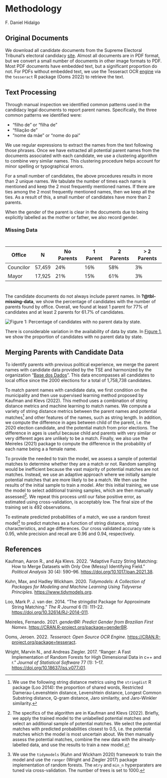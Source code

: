 # Methodology
F. Daniel Hidalgo

## Original Documents

We download all candidate documents from the Supreme Electoral
Tribunal’s electoral candidacy
[site](https://divulgacandcontas.tse.jus.br/divulga/#/). Almost all
documents are in PDF format, but we convert a small number of documents
in other image formats to PDF. Most PDF documents have embedded text,
but a significant proportion do not. For PDFs without embedded text, we
use the Tesseract OCR
[engine](https://github.com/tesseract-ocr/tesseract) via the `tesseract`
R package (Ooms 2022) to retrieve the text.

## Text Processing

Through manual inspection we identified common patterns used in the
candidacy legal documents to report parent names. Specifically, the
three common patterns we identified were:

- “filho de” or “filha de”
- “filiação de”
- “nome da mãe” or “nome do pai”

We use regular expressions to extract the names from the text following
those phrases. Once we have extracted all potential parent names from
the documents associated with each candidate, we use a clustering
algorithm to combine very similar names. This clustering procedure helps
account for minor spelling or typographical errors.

For a small number of candidates, the above procedures results in more
than 2 unique names. We tabulate the number of times each name is
mentioned and keep the 2 most frequently mentioned names. If there are
ties among the 2 most frequently mentioned names, then we keep all the
ties. As a result of this, a small number of candidates have more than 2
parents.

When the gender of the parent is clear in the documents due to being
explicitly labelled as the mother or father, we also record gender.

### Missing Data

<div id="okblehevqr" style="padding-left:0px;padding-right:0px;padding-top:10px;padding-bottom:10px;overflow-x:auto;overflow-y:auto;width:auto;height:auto;">
<style>#okblehevqr table {
  font-family: system-ui, 'Segoe UI', Roboto, Helvetica, Arial, sans-serif, 'Apple Color Emoji', 'Segoe UI Emoji', 'Segoe UI Symbol', 'Noto Color Emoji';
  -webkit-font-smoothing: antialiased;
  -moz-osx-font-smoothing: grayscale;
}
&#10;#okblehevqr thead, #okblehevqr tbody, #okblehevqr tfoot, #okblehevqr tr, #okblehevqr td, #okblehevqr th {
  border-style: none;
}
&#10;#okblehevqr p {
  margin: 0;
  padding: 0;
}
&#10;#okblehevqr .gt_table {
  display: table;
  border-collapse: collapse;
  line-height: normal;
  margin-left: auto;
  margin-right: auto;
  color: #333333;
  font-size: 16px;
  font-weight: normal;
  font-style: normal;
  background-color: #FFFFFF;
  width: auto;
  border-top-style: solid;
  border-top-width: 2px;
  border-top-color: #A8A8A8;
  border-right-style: none;
  border-right-width: 2px;
  border-right-color: #D3D3D3;
  border-bottom-style: solid;
  border-bottom-width: 2px;
  border-bottom-color: #A8A8A8;
  border-left-style: none;
  border-left-width: 2px;
  border-left-color: #D3D3D3;
}
&#10;#okblehevqr .gt_caption {
  padding-top: 4px;
  padding-bottom: 4px;
}
&#10;#okblehevqr .gt_title {
  color: #333333;
  font-size: 125%;
  font-weight: initial;
  padding-top: 4px;
  padding-bottom: 4px;
  padding-left: 5px;
  padding-right: 5px;
  border-bottom-color: #FFFFFF;
  border-bottom-width: 0;
}
&#10;#okblehevqr .gt_subtitle {
  color: #333333;
  font-size: 85%;
  font-weight: initial;
  padding-top: 3px;
  padding-bottom: 5px;
  padding-left: 5px;
  padding-right: 5px;
  border-top-color: #FFFFFF;
  border-top-width: 0;
}
&#10;#okblehevqr .gt_heading {
  background-color: #FFFFFF;
  text-align: center;
  border-bottom-color: #FFFFFF;
  border-left-style: none;
  border-left-width: 1px;
  border-left-color: #D3D3D3;
  border-right-style: none;
  border-right-width: 1px;
  border-right-color: #D3D3D3;
}
&#10;#okblehevqr .gt_bottom_border {
  border-bottom-style: solid;
  border-bottom-width: 2px;
  border-bottom-color: #D3D3D3;
}
&#10;#okblehevqr .gt_col_headings {
  border-top-style: solid;
  border-top-width: 2px;
  border-top-color: #D3D3D3;
  border-bottom-style: solid;
  border-bottom-width: 2px;
  border-bottom-color: #D3D3D3;
  border-left-style: none;
  border-left-width: 1px;
  border-left-color: #D3D3D3;
  border-right-style: none;
  border-right-width: 1px;
  border-right-color: #D3D3D3;
}
&#10;#okblehevqr .gt_col_heading {
  color: #333333;
  background-color: #FFFFFF;
  font-size: 100%;
  font-weight: normal;
  text-transform: inherit;
  border-left-style: none;
  border-left-width: 1px;
  border-left-color: #D3D3D3;
  border-right-style: none;
  border-right-width: 1px;
  border-right-color: #D3D3D3;
  vertical-align: bottom;
  padding-top: 5px;
  padding-bottom: 6px;
  padding-left: 5px;
  padding-right: 5px;
  overflow-x: hidden;
}
&#10;#okblehevqr .gt_column_spanner_outer {
  color: #333333;
  background-color: #FFFFFF;
  font-size: 100%;
  font-weight: normal;
  text-transform: inherit;
  padding-top: 0;
  padding-bottom: 0;
  padding-left: 4px;
  padding-right: 4px;
}
&#10;#okblehevqr .gt_column_spanner_outer:first-child {
  padding-left: 0;
}
&#10;#okblehevqr .gt_column_spanner_outer:last-child {
  padding-right: 0;
}
&#10;#okblehevqr .gt_column_spanner {
  border-bottom-style: solid;
  border-bottom-width: 2px;
  border-bottom-color: #D3D3D3;
  vertical-align: bottom;
  padding-top: 5px;
  padding-bottom: 5px;
  overflow-x: hidden;
  display: inline-block;
  width: 100%;
}
&#10;#okblehevqr .gt_spanner_row {
  border-bottom-style: hidden;
}
&#10;#okblehevqr .gt_group_heading {
  padding-top: 8px;
  padding-bottom: 8px;
  padding-left: 5px;
  padding-right: 5px;
  color: #333333;
  background-color: #FFFFFF;
  font-size: 100%;
  font-weight: initial;
  text-transform: inherit;
  border-top-style: solid;
  border-top-width: 2px;
  border-top-color: #D3D3D3;
  border-bottom-style: solid;
  border-bottom-width: 2px;
  border-bottom-color: #D3D3D3;
  border-left-style: none;
  border-left-width: 1px;
  border-left-color: #D3D3D3;
  border-right-style: none;
  border-right-width: 1px;
  border-right-color: #D3D3D3;
  vertical-align: middle;
  text-align: left;
}
&#10;#okblehevqr .gt_empty_group_heading {
  padding: 0.5px;
  color: #333333;
  background-color: #FFFFFF;
  font-size: 100%;
  font-weight: initial;
  border-top-style: solid;
  border-top-width: 2px;
  border-top-color: #D3D3D3;
  border-bottom-style: solid;
  border-bottom-width: 2px;
  border-bottom-color: #D3D3D3;
  vertical-align: middle;
}
&#10;#okblehevqr .gt_from_md > :first-child {
  margin-top: 0;
}
&#10;#okblehevqr .gt_from_md > :last-child {
  margin-bottom: 0;
}
&#10;#okblehevqr .gt_row {
  padding-top: 8px;
  padding-bottom: 8px;
  padding-left: 5px;
  padding-right: 5px;
  margin: 10px;
  border-top-style: solid;
  border-top-width: 1px;
  border-top-color: #D3D3D3;
  border-left-style: none;
  border-left-width: 1px;
  border-left-color: #D3D3D3;
  border-right-style: none;
  border-right-width: 1px;
  border-right-color: #D3D3D3;
  vertical-align: middle;
  overflow-x: hidden;
}
&#10;#okblehevqr .gt_stub {
  color: #333333;
  background-color: #FFFFFF;
  font-size: 100%;
  font-weight: initial;
  text-transform: inherit;
  border-right-style: solid;
  border-right-width: 2px;
  border-right-color: #D3D3D3;
  padding-left: 5px;
  padding-right: 5px;
}
&#10;#okblehevqr .gt_stub_row_group {
  color: #333333;
  background-color: #FFFFFF;
  font-size: 100%;
  font-weight: initial;
  text-transform: inherit;
  border-right-style: solid;
  border-right-width: 2px;
  border-right-color: #D3D3D3;
  padding-left: 5px;
  padding-right: 5px;
  vertical-align: top;
}
&#10;#okblehevqr .gt_row_group_first td {
  border-top-width: 2px;
}
&#10;#okblehevqr .gt_row_group_first th {
  border-top-width: 2px;
}
&#10;#okblehevqr .gt_summary_row {
  color: #333333;
  background-color: #FFFFFF;
  text-transform: inherit;
  padding-top: 8px;
  padding-bottom: 8px;
  padding-left: 5px;
  padding-right: 5px;
}
&#10;#okblehevqr .gt_first_summary_row {
  border-top-style: solid;
  border-top-color: #D3D3D3;
}
&#10;#okblehevqr .gt_first_summary_row.thick {
  border-top-width: 2px;
}
&#10;#okblehevqr .gt_last_summary_row {
  padding-top: 8px;
  padding-bottom: 8px;
  padding-left: 5px;
  padding-right: 5px;
  border-bottom-style: solid;
  border-bottom-width: 2px;
  border-bottom-color: #D3D3D3;
}
&#10;#okblehevqr .gt_grand_summary_row {
  color: #333333;
  background-color: #FFFFFF;
  text-transform: inherit;
  padding-top: 8px;
  padding-bottom: 8px;
  padding-left: 5px;
  padding-right: 5px;
}
&#10;#okblehevqr .gt_first_grand_summary_row {
  padding-top: 8px;
  padding-bottom: 8px;
  padding-left: 5px;
  padding-right: 5px;
  border-top-style: double;
  border-top-width: 6px;
  border-top-color: #D3D3D3;
}
&#10;#okblehevqr .gt_last_grand_summary_row_top {
  padding-top: 8px;
  padding-bottom: 8px;
  padding-left: 5px;
  padding-right: 5px;
  border-bottom-style: double;
  border-bottom-width: 6px;
  border-bottom-color: #D3D3D3;
}
&#10;#okblehevqr .gt_striped {
  background-color: rgba(128, 128, 128, 0.05);
}
&#10;#okblehevqr .gt_table_body {
  border-top-style: solid;
  border-top-width: 2px;
  border-top-color: #D3D3D3;
  border-bottom-style: solid;
  border-bottom-width: 2px;
  border-bottom-color: #D3D3D3;
}
&#10;#okblehevqr .gt_footnotes {
  color: #333333;
  background-color: #FFFFFF;
  border-bottom-style: none;
  border-bottom-width: 2px;
  border-bottom-color: #D3D3D3;
  border-left-style: none;
  border-left-width: 2px;
  border-left-color: #D3D3D3;
  border-right-style: none;
  border-right-width: 2px;
  border-right-color: #D3D3D3;
}
&#10;#okblehevqr .gt_footnote {
  margin: 0px;
  font-size: 90%;
  padding-top: 4px;
  padding-bottom: 4px;
  padding-left: 5px;
  padding-right: 5px;
}
&#10;#okblehevqr .gt_sourcenotes {
  color: #333333;
  background-color: #FFFFFF;
  border-bottom-style: none;
  border-bottom-width: 2px;
  border-bottom-color: #D3D3D3;
  border-left-style: none;
  border-left-width: 2px;
  border-left-color: #D3D3D3;
  border-right-style: none;
  border-right-width: 2px;
  border-right-color: #D3D3D3;
}
&#10;#okblehevqr .gt_sourcenote {
  font-size: 90%;
  padding-top: 4px;
  padding-bottom: 4px;
  padding-left: 5px;
  padding-right: 5px;
}
&#10;#okblehevqr .gt_left {
  text-align: left;
}
&#10;#okblehevqr .gt_center {
  text-align: center;
}
&#10;#okblehevqr .gt_right {
  text-align: right;
  font-variant-numeric: tabular-nums;
}
&#10;#okblehevqr .gt_font_normal {
  font-weight: normal;
}
&#10;#okblehevqr .gt_font_bold {
  font-weight: bold;
}
&#10;#okblehevqr .gt_font_italic {
  font-style: italic;
}
&#10;#okblehevqr .gt_super {
  font-size: 65%;
}
&#10;#okblehevqr .gt_footnote_marks {
  font-size: 75%;
  vertical-align: 0.4em;
  position: initial;
}
&#10;#okblehevqr .gt_asterisk {
  font-size: 100%;
  vertical-align: 0;
}
&#10;#okblehevqr .gt_indent_1 {
  text-indent: 5px;
}
&#10;#okblehevqr .gt_indent_2 {
  text-indent: 10px;
}
&#10;#okblehevqr .gt_indent_3 {
  text-indent: 15px;
}
&#10;#okblehevqr .gt_indent_4 {
  text-indent: 20px;
}
&#10;#okblehevqr .gt_indent_5 {
  text-indent: 25px;
}
</style>
<table class="gt_table" data-quarto-disable-processing="false" data-quarto-bootstrap="false">
  <thead>
    &#10;    <tr class="gt_col_headings">
      <th class="gt_col_heading gt_columns_bottom_border gt_left" rowspan="1" colspan="1" scope="col" id="Office">Office</th>
      <th class="gt_col_heading gt_columns_bottom_border gt_right" rowspan="1" colspan="1" scope="col" id="N">N</th>
      <th class="gt_col_heading gt_columns_bottom_border gt_right" rowspan="1" colspan="1" scope="col" id="No Parents">No Parents</th>
      <th class="gt_col_heading gt_columns_bottom_border gt_right" rowspan="1" colspan="1" scope="col" id="1 Parent">1 Parent</th>
      <th class="gt_col_heading gt_columns_bottom_border gt_right" rowspan="1" colspan="1" scope="col" id="2 Parents">2 Parents</th>
      <th class="gt_col_heading gt_columns_bottom_border gt_right" rowspan="1" colspan="1" scope="col" id="&amp;gt; 2 Parents">&gt; 2 Parents</th>
    </tr>
  </thead>
  <tbody class="gt_table_body">
    <tr><td headers="cargo" class="gt_row gt_left">Councilor</td>
<td headers="n" class="gt_row gt_right">57,459</td>
<td headers="parents0" class="gt_row gt_right">24%</td>
<td headers="parents1" class="gt_row gt_right">16%</td>
<td headers="parents2" class="gt_row gt_right">58%</td>
<td headers="parents3" class="gt_row gt_right">3%</td></tr>
    <tr><td headers="cargo" class="gt_row gt_left">Mayor</td>
<td headers="n" class="gt_row gt_right">17,925</td>
<td headers="parents0" class="gt_row gt_right">21%</td>
<td headers="parents1" class="gt_row gt_right">15%</td>
<td headers="parents2" class="gt_row gt_right">61%</td>
<td headers="parents3" class="gt_row gt_right">3%</td></tr>
  </tbody>
  &#10;  
</table>
</div>

The candidate documents do not always include parent names. In
**?@tbl-missing-data**, we show the percentage of candidates with the
number of parents found by office. Overall, we found at least 1 parent
for 77% of candidates and at least 2 parents for 61.7% of candidates.

<img
src="dynasties_documentation_files/figure-commonmark/fig-missing-data-state-1.png"
id="fig-missing-data-state"
alt="Figure 1: Percentage of candidates with no parent data by state." />

There is considerable variation in the availability of data by state. In
[Figure 1](#fig-missing-data-state), we show the proportion of
candidates with no parent data by state.

## Merging Parents with Candidate Data

To identify parents with previous political experience, we merge the
parent names with candidate data provided by the TSE and harmonized by
the organization “[Base dos Dados](https://basedosdados.org)”. This data
encompasses all candidates to local office since the 2000 elections for
a total of 1,758,738 candidates.

To match parent names with candidate data, we first condition on the
municipality and then use supervised learning method proposed by Kaufman
and Klevs (2022). This method uses a combination of string distance
metrics and machine learning to match names. We compute a variety of
string distance metrics between the parent names and potential
matches[^1] and other features of the names, such as string length. In
addition, we compute the difference in ages between child of the parent,
i.e. the 2020 election candidate, and the potential match from prior
elections. The difference in ages is useful because child and parents
with very similar or very different ages are unlikely to be a match.
Finally, we also use the Meireles (2021) package to compute the
difference in the probability of each name being a a female name.

To provide the needed to train the model, we assess a sample of
potential matches to determine whether they are a match or not. Random
sampling would be inefficient because the vast majority of potential
matches are not matches. Instead, we use an adaptive approach where we
initially sample potential matches that are more likely to be a match.
We then use the results of the initial sample to train a model. Afer
this initial training, we use the model to select additional training
samples, which are then manually assessed[^2]. We repeat this process
until our false positive error, as estimated using cross-validation, is
acceptably low. The final size of the training set is 492 observations.

To estimate predicted probabilities of a match, we use a random forest
model[^3] to predict matches as a function of string distance, string
characteristics, and age differences. Our cross validated accuracy rate
is 0.95, while precision and recall are 0.96 and 0.94, respectively.

## References

<div id="refs" class="references csl-bib-body hanging-indent">

<div id="ref-kaufman_klevs_2022" class="csl-entry">

Kaufman, Aaron R., and Aja Klevs. 2022. “Adaptive Fuzzy String Matching:
How to Merge Datasets with Only One (Messy) Identifying Field.”
*Political Analysis* 30 (4): 590–96.
<https://doi.org/10.1017/pan.2021.38>.

</div>

<div id="ref-tidymodels" class="csl-entry">

Kuhn, Max, and Hadley Wickham. 2020. *Tidymodels: A Collection of
Packages for Modeling and Machine Learning Using Tidyverse Principles.*
<https://www.tidymodels.org>.

</div>

<div id="ref-RJ-2014-011" class="csl-entry">

Loo, Mark P. J. van der. 2014. “<span class="nocase">The stringdist
Package for Approximate String Matching</span>.” *The R Journal* 6 (1):
111–22. <https://doi.org/10.32614/RJ-2014-011>.

</div>

<div id="ref-genderbr" class="csl-entry">

Meireles, Fernando. 2021. *genderBR: Predict Gender from Brazilian First
Names*. <https://CRAN.R-project.org/package=genderBR>.

</div>

<div id="ref-tesseract" class="csl-entry">

Ooms, Jeroen. 2022. *Tesseract: Open Source OCR Engine*.
<https://CRAN.R-project.org/package=tesseract>.

</div>

<div id="ref-JSSv077i01" class="csl-entry">

Wright, Marvin N., and Andreas Ziegler. 2017. “Ranger: A Fast
Implementation of Random Forests for High Dimensional Data in c++ and
r.” *Journal of Statistical Software* 77 (1): 1–17.
<https://doi.org/10.18637/jss.v077.i01>.

</div>

</div>

[^1]: We use the following string distance metrics using the
    `stringdist` R package (Loo 2014): the proportion of shared words,
    Restricted Damerau-Levenshtein distance, Levenshtein distance,
    Longest Common Substring distance, Q-gram distance, Jaro similarity,
    and Jaro-Winkler similarity.

[^2]: The specifics of the algorithm are in Kaufman and Klevs (2022).
    Briefly, we apply the trained model to the unlabelled potential
    matches and select an additional sample of potential matches. We
    select the potential matches with predicted probabilities closest to
    0.5, i.e. the potential matches which the model is most uncertain
    about. We then manually assess the potential matches, combine the
    new data with the already-labelled data, and use the results to
    train a new model.

[^3]: We use the `tidymodels` (Kuhn and Wickham 2020) framework to train
    the model and use the `ranger` (Wright and Ziegler 2017) package
    implementation of random forests. The `mtry` and `min_n`
    hyperparaters are tuned via cross-validation. The number of trees is
    set to 1000.
